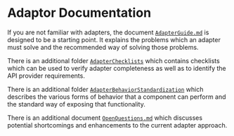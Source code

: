 # Adaptor Documentation

If you are not familiar with adapters, the document [`AdapterGuide.md`](/Adapters/AdapterGuide.md) is
designed to be a starting point.  It explains the problems which an adapter must
solve and the recommended way of solving those problems.

There is an additional folder
[`AdapterChecklists`](/Adapters/AdapterChecklists/)
which contains checklists which can be used to verify adapter completeness as
well as to identify the API provider requirements.

There is an additional folder
[`AdapterBehaviorStandardization`](/Adapters/AdapterBehaviorStandardization)
which describes the various forms of behavior that a component can perform and
the standard way of exposing that functionality.

There is an additional document
[`OpenQuestions.md`](https://github.com/openintegrationhub/Connectors/blob/master/Adapters/OpenQuestions.md)
which discusses potential shortcomings and enhancements to the current adapter
approach.
